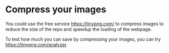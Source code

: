 # Compress your images

You could use the free service https://tinypng.com/ to compress images to reduce the size of the repo and speedup the loading of the webpage.

To test how much you can save by compressing your images, you can try https://tinypng.com/analyzer.
